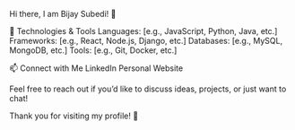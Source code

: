 Hi there, I am Bijay Subedi! 👋


🔧 Technologies & Tools
Languages: [e.g., JavaScript, Python, Java, etc.]
Frameworks: [e.g., React, Node.js, Django, etc.]
Databases: [e.g., MySQL, MongoDB, etc.]
Tools: [e.g., Git, Docker, etc.]


📫 Connect with Me
LinkedIn
Personal Website

Feel free to reach out if you’d like to discuss ideas, projects, or just want to chat!

Thank you for visiting my profile! 🚀
